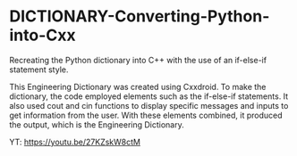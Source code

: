 # DICTIONARY-Converting-Python-into-Cxx
Recreating the Python dictionary into C++ with the use of an if-else-if statement style.

This Engineering Dictionary was created using Cxxdroid. To make the dictionary, the code employed elements such as the if-else-if statements. It also used cout and cin functions to display specific messages and inputs to get information from the user. With these elements combined, it produced the output, which is the Engineering Dictionary.

YT: https://youtu.be/27KZskW8ctM
